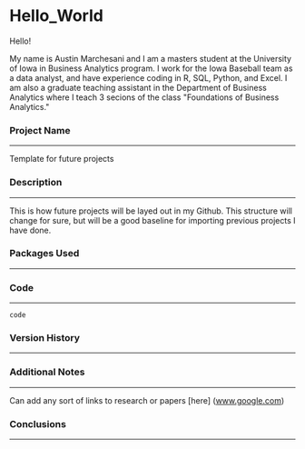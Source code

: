 # Hello_World

Hello!

My name is Austin Marchesani and I am a masters student at the University of Iowa in Business Analytics program. I work for the Iowa Baseball team as a data analyst, and have experience coding in R, SQL, Python, and Excel. I am also a graduate teaching assistant in the Department of Business Analytics where I teach 3 secions of the class "Foundations of Business Analytics."

### Project Name
---
Template for future projects
### Description
---
This is how future projects will be layed out in my Github. This structure will change for sure, but will be a good baseline for importing previous projects I have done.
### Packages Used
---
### Code
---
`code`
### Version History
---
### Additional Notes
---
Can add any sort of links to research or papers [here] (www.google.com)
### Conclusions
---
